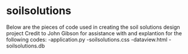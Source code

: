 # soilsolutions
Below are the pieces of code used in creating the soil solutions design project
  Credit to John Gibson for assistance with and explantion for the following codes:
     -application.py
     -soilsolutions.css
     -dataview.html
     -soilsolutions.db
